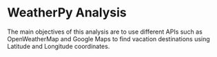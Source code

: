 # WeatherPy Analysis
The main objectives of this analysis are to use different APIs such as OpenWeatherMap and Google Maps to find vacation destinations using Latitude and Longitude coordinates. 
